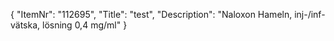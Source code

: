 {
  "ItemNr": "112695",
  "Title": "test",
  "Description": "Naloxon Hameln, inj-/inf-vätska, lösning 0,4 mg/ml"
}